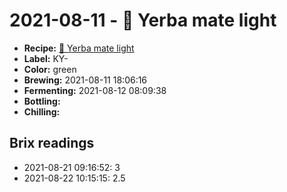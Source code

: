 # 2021-08-11 - 🌱 Yerba mate light

* **Recipe:** [🌱 Yerba mate light](../../recipes/mate-light.md)
* **Label:** KY-
* **Color:** green
* **Brewing:** 2021-08-11 18:06:16
* **Fermenting:** 2021-08-12 08:09:38
* **Bottling:**
* **Chilling:**

## Brix readings

* 2021-08-21 09:16:52: 3
* 2021-08-22 10:15:15: 2.5
